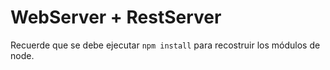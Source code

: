 # WebServer + RestServer

Recuerde que se debe ejecutar ```npm install``` para recostruir los módulos de node.